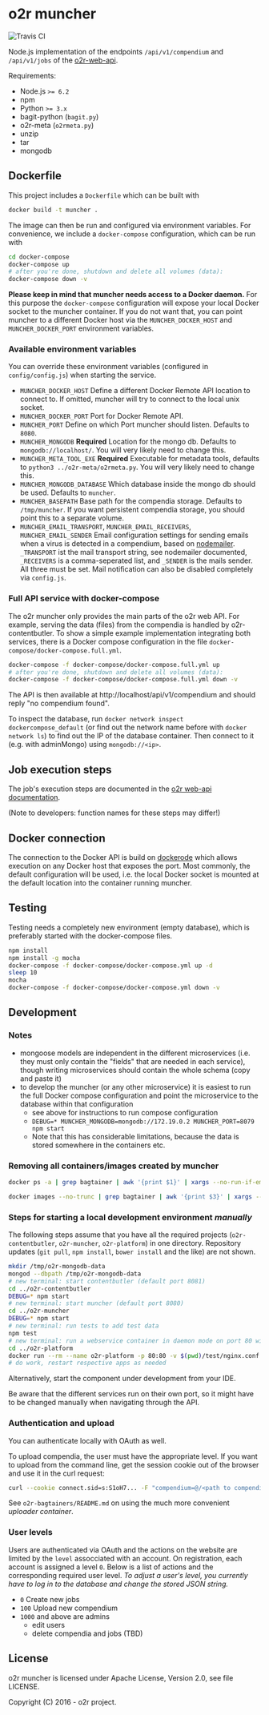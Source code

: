# o2r muncher

![Travis CI](https://api.travis-ci.org/o2r-project/o2r-muncher.svg)

Node.js implementation of the endpoints `/api/v1/compendium` and `/api/v1/jobs` of the [o2r-web-api](http://o2r.info/o2r-web-api/).

Requirements:

- Node.js `>= 6.2`
- npm
- Python `>= 3.x`
- bagit-python (`bagit.py`)
- o2r-meta (`o2rmeta.py`)
- unzip
- tar
- mongodb

## Dockerfile

This project includes a `Dockerfile` which can be built with

```bash
docker build -t muncher .
```

The image can then be run and configured via environment variables. For convenience, we include a `docker-compose` configuration, which can be run with

```bash
cd docker-compose
docker-compose up
# after you're done, shutdown and delete all volumes (data):
docker-compose down -v
```

__Please keep in mind that muncher needs access to a Docker daemon.__
For this purpose the `docker-compose` configuration will expose your local Docker socket to the muncher container. If you do not want that, you can point muncher to a different Docker host via the `MUNCHER_DOCKER_HOST` and `MUNCHER_DOCKER_PORT` environment variables.

### Available environment variables

You can override these environment variables (configured in `config/config.js`) when starting the service.

- `MUNCHER_DOCKER_HOST`
  Define a different Docker Remote API location to connect to. If omitted, muncher will try to connect to the local unix socket.
- `MUNCHER_DOCKER_PORT`
  Port for Docker Remote API.
- `MUNCHER_PORT`
  Define on which Port muncher should listen. Defaults to `8080`.
- `MUNCHER_MONGODB` __Required__
  Location for the mongo db. Defaults to `mongodb://localhost/`. You will very likely need to change this.
- `MUNCHER_META_TOOL_EXE` __Required__
  Executable for metadata tools, defaults to `python3 ../o2r-meta/o2rmeta.py`. You will very likely need to change this.
- `MUNCHER_MONGODB_DATABASE`
  Which database inside the mongo db should be used. Defaults to `muncher`.
- `MUNCHER_BASEPATH`
  Base path for the compendia storage. Defaults to `/tmp/muncher`. If you want persistent compendia storage, you should point this to a separate volume.
- `MUNCHER_EMAIL_TRANSPORT`, `MUNCHER_EMAIL_RECEIVERS`, `MUNCHER_EMAIL_SENDER`
  Email configuration settings for sending emails when a virus is detected in a compendium, based on [nodemailer](https://www.npmjs.com/package/nodemailer). `_TRANSPORT` ist the mail transport string, see nodemailer documented, `_RECEIVERS` is a comma-seperated list, and `_SENDER` is the mails sender. All three must be set. Mail notification can also be disabled completely via `config.js`.

### Full API service with docker-compose

The o2r muncher only provides the main parts of the o2r web API. For example, serving the data (files) from the compendia is handled by o2r-contentbutler. To show a simple example implementation integrating both services, there is a Docker compose configuration in the file `docker-compose/docker-compose.full.yml`.

```bash
docker-compose -f docker-compose/docker-compose.full.yml up
# after you're done, shutdown and delete all volumes (data):
docker-compose -f docker-compose/docker-compose.full.yml down -v
```

The API is then available at http://localhost/api/v1/compendium and should reply "no compendium found".

To inspect the database, run `docker network inspect dockercompose_default` (or find out the network name before with `docker network ls`) to find out the IP of the database container. Then connect to it (e.g. with adminMongo) using `mongodb://<ip>`.

## Job execution steps

The job's execution steps are documented in the [o2r web-api documentation](http://o2r.info/o2r-web-api/job/).

(Note to developers: function names for these steps may differ!)

## Docker connection

The connection to the Docker API is build on [dockerode](https://www.npmjs.com/package/dockerode) which allows execution on any Docker host that exposes the port. Most commonly, the default configuration will be used, i.e. the local Docker socket is mounted at the default location into the container running muncher.

## Testing

Testing needs a completely new environment (empty database), which is preferably started with the docker-compose files.

```bash
npm install
npm install -g mocha
docker-compose -f docker-compose/docker-compose.yml up -d
sleep 10
mocha
docker-compose -f docker-compose/docker-compose.yml down -v
```

## Development

### Notes

- mongoose models are independent in the different microservices (i.e. they must only contain the "fields" that are needed in each service), though writing microservices should contain the whole schema (copy and paste it)
- to develop the muncher (or any other microservice) it is easiest to run the full Docker compose configuration and point the microservice to the database within that configuration
  - see above for instructions to run compose configuration
  - `DEBUG=* MUNCHER_MONGODB=mongodb://172.19.0.2 MUNCHER_PORT=8079 npm start`
  - Note that this has considerable limitations, because the data is stored somewhere in the containers etc.

### Removing all containers/images created by muncher

```bash
docker ps -a | grep bagtainer | awk '{print $1}' | xargs --no-run-if-empty docker rm

docker images --no-trunc | grep bagtainer | awk '{print $3}' | xargs --no-run-if-empty docker rmi -f
```

### Steps for starting a local development environment _manually_

The following steps assume that you have all the required projects (`o2r-contentbutler`, `o2r-muncher`, `o2r-platform`) in one directory. Repository updates (`git pull`, `npm install`, `bower install` and the like) are not shown.

```bash
mkdir /tmp/o2r-mongodb-data
mongod --dbpath /tmp/o2r-mongodb-data
# new terminal: start contentbutler (default port 8081)
cd ../o2r-contentbutler
DEBUG=* npm start
# new terminal: start muncher (default port 8080)
cd ../o2r-muncher
DEBUG=* npm start
# new terminal: run tests to add test data
npm test
# new terminal: run a webservice container in daemon mode on port 80 with (a) a proxy in front of the microservices and (b) the client project at / (must change app constant manually!)
cd ../o2r-platform
docker run --rm --name o2r-platform -p 80:80 -v $(pwd)/test/nginx.conf:/etc/nginx/nginx.conf -v $(pwd):/etc/nginx/html nginx
# do work, restart respective apps as needed
```

Alternatively, start the component under development from your IDE.

Be aware that the different services run on their own port, so it might have to be changed manually when navigating through the API.

### Authentication and upload

You can authenticate locally with OAuth as well.

To upload compendia, the user must have the appropriate level. If you want to upload from the command line, get the session cookie out of the browser and use it in the curl request:

```bash
curl --cookie connect.sid=s:S1oH7... -F "compendium=@/<path to compendium.zip>;type=application/zip" -F "content_type=compendium_v1"
```

See `o2r-bagtainers/README.md` on using the much more convenient *uploader container*.

### User levels

Users are authenticated via OAuth and the actions on the website are limited by the `level` assocciated with an account.
On registration, each account is assigned a level `0`. Below is a list of actions and the corresponding required user level.
_To adjust a user's level, you currently have to log in to the database and change the stored JSON string._

- `0` Create new jobs
- `100` Upload new compendium
- `1000` and above are admins
  - edit users
  - delete compendia and jobs (TBD)

## License

o2r muncher is licensed under Apache License, Version 2.0, see file LICENSE.

Copyright (C) 2016 - o2r project.
